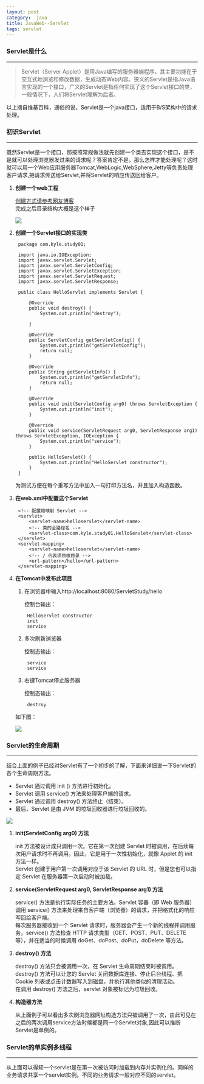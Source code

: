 ```yaml
---
layout: post
category:  java
title: JavaWeb--Servlet
tags: servlet
---
```

### **Servlet是什么** ###
----------
> Servlet（Server Applet）是用Java编写的服务器端程序。其主要功能在于交互式地浏览和修改数据，生成动态Web内容。狭义的Servlet是指Java语言实现的一个接口，广义的Servlet是指任何实现了这个Servlet接口的类，一般情况下，人们将Servlet理解为后者。

以上摘自维基百科，通俗的说，Servlet是一个java接口，适用于B/S架构中的请求处理。

### 初识Servlet ###
----------
既然Servlet是一个接口，那按照常规做法就先创建一个类去实现这个接口，是不是就可以处理浏览器发过来的请求呢？答案肯定不是，那么怎样才能处理呢？这时就可以用一个Web应用服务器Tomcat,WebLogic,WebSphere,Jetty等负责处理客户请求,把请求传送给Servlet,并将Servlet的响应传送回给客户。

1. **创建一个web工程**

	[创建方式请参考网友博客](http://blog.csdn.net/u014079773/article/details/51397850)<br>
	完成之后目录结构大概是这个样子

	![](https://blog-1255865654.cos.ap-beijing.myqcloud.com/sevlet/servlet01.PNG)

2. **创建一个Servlet接口的实现类**

		package com.kyle.study01;
	
		import java.io.IOException;
		import javax.servlet.Servlet;
		import javax.servlet.ServletConfig;
		import javax.servlet.ServletException;
		import javax.servlet.ServletRequest;
		import javax.servlet.ServletResponse;
		
		public class HelloServlet implements Servlet {
		
			@Override
			public void destroy() {
				System.out.println("destroy");
		
			}
		
			@Override
			public ServletConfig getServletConfig() {
				System.out.println("getServletConfig");
				return null;
			}
		
			@Override
			public String getServletInfo() {
				System.out.println("getServletInfo");
				return null;
			}
		
			@Override
			public void init(ServletConfig arg0) throws ServletException {
				System.out.println("init");
			}
		
			@Override
			public void service(ServletRequest arg0, ServletResponse arg1) throws ServletException, IOException {
				System.out.println("service");
			}
		
			public HelloServlet() {
				System.out.println("HelloServlet constructor");
			}
		}

	为测试方便在每个重写方法中加入一句打印方法名，并且加入构造函数。

3. **在web.xml中配置这个Servlet**

		<!-- 配置和映射 Servlet -->
		<servlet>
			<servlet-name>helloservlet</servlet-name>
			<!-- 类的全路径名 -->
			<servlet-class>com.kyle.study01.HelloServlet</servlet-class>
		</servlet>
		<servlet-mapping>
			<servlet-name>helloservlet</servlet-name>
			<!-- / 代表项目根目录 -->
			<url-pattern>/hello</url-pattern>
		</servlet-mapping>

4. **在Tomcat中发布此项目**

	1. 在浏览器中输入http://localhost:8080/ServletStudy/hello

		控制台输出：

			HelloServlet constructor
			init
			service

	2. 多次刷新浏览器
 
		控制态输出：

			service
			service

	3. 右键Tomcat停止服务器

		控制态输出：

			destroy

	如下图：

	![](https://blog-1255865654.cos.ap-beijing.myqcloud.com/sevlet/Servlet03.PNG)


### Servlet的生命周期 ###
----------

结合上面的例子已经对Servlet有了一个初步的了解，下面来详细说一下Servlet的各个生命周期方法。

* Servlet 通过调用 init () 方法进行初始化。
* Servlet 调用 service() 方法来处理客户端的请求。
* Servlet 通过调用 destroy() 方法终止（结束）。
* 最后，Servlet 是由 JVM 的垃圾回收器进行垃圾回收的。

![](https://blog-1255865654.cos.ap-beijing.myqcloud.com/sevlet/Servlet-LifeCycle.jpg)

1. **init(ServletConfig arg0) 方法**

	init 方法被设计成只调用一次。它在第一次创建 Servlet 时被调用，在后续每次用户请求时不再调用。因此，它是用于一次性初始化，就像 Applet 的 init 方法一样。<br>
	Servlet 创建于用户第一次调用对应于该 Servlet 的 URL 时，但是您也可以指定 Servlet 在服务器第一次启动时被加载。

2. **service(ServletRequest arg0, ServletResponse arg1) 方法**

	service() 方法是执行实际任务的主要方法。Servlet 容器（即 Web 服务器）调用 service() 方法来处理来自客户端（浏览器）的请求，并把格式化的响应写回给客户端。<br>
	每次服务器接收到一个 Servlet 请求时，服务器会产生一个新的线程并调用服务。service() 方法检查 HTTP 请求类型（GET、POST、PUT、DELETE 等），并在适当的时候调用 doGet、doPost、doPut，doDelete 等方法。

3. **destroy() 方法**

	destroy() 方法只会被调用一次，在 Servlet 生命周期结束时被调用。destroy() 方法可以让您的 Servlet 关闭数据库连接、停止后台线程、把 Cookie 列表或点击计数器写入到磁盘，并执行其他类似的清理活动。<br>
	在调用 destroy() 方法之后，servlet 对象被标记为垃圾回收。

4. **构造器方法**

	从上面例子可以看出多次刷浏览器网址构造方法只被调用了一次，由此可见在之后的两次调用service方法时候都是同一个Servlet对象,因此可以推断Servlet是单例的。

### Servlet的单实例多线程 ###
----------
从上面可以得知一个servlet是在第一次被访问时加载到内存并实例化的。同样的业务请求共享一个servlet实例。不同的业务请求一般对应不同的servlet。<br>
